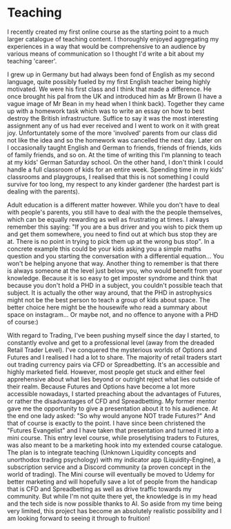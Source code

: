 # Teaching
I recently created my first online course as the starting point to a much larger catalogue of teaching content. I thoroughly enjoyed aggregating my experiences in a way that would be comprehensive to an audience by various means of communication so I thought I'd write a bit about my teaching 'career'.

I grew up in Germany but had always been fond of English as my second language, quite possibly fueled by my first English teacher being highly motivated. We were his first class and I think that made a difference. He once brought his pal from the UK and introduced him as Mr Brown (I have a vague image of Mr Bean in my head when I think back). Together they came up with a homework task which was to write an essay on how to best destroy the British infrastructure. Suffice to say it was the most interesting assignment any of us had ever received and I went to work on it with great joy. Unfortuntately some of the more 'involved' parents from our class did not like the idea and so the homework was cancelled the next day.
Later on I occasionally taught English and German to friends, friends of friends, kids of family friends, and so on. At the time of writing this I'm planning to teach at my kids' German Saturday school. On the other hand, I don't think I could handle a full classroom of kids for an entire week. Spending time in my kids' classrooms and playgroups, I realised that this is not something I could survive for too long, my respect to any kinder gardener (the hardest part is dealing with the parents).

Adult education is a different matter however. While you don't have to deal with people's parents, you still have to deal with the the people themselves, which can be equally rewarding as well as frustrating at times. I always remember this saying: "If you are a bus driver and you wish to pick them up and get them somewhere, you need to find out at which bus stop they are at. There is no point in trying to pick them up at the wrong bus stop". In a concrete example this could be your kids asking you a simple maths question and you starting the conversation with a differential equation... You won't be helping anyone that way. Another thing to remember is that there is always someone at the level just below you, who would benefit from your knowledge. Because it is so easy to get imposter syndrome and think that because you don't hold a PHD in a subject, you couldn't possible teach that subject. It is actually the other way around, that the PHD in astrophysics might not be the best person to teach a group of kids about space. The better choice here might be the housewife who read a summary about space on instagram... Or maybe not, and no offence to anyone with a PHD of course:)

With regard to Trading, I've been pushing myself since the day I started, to constantly evolve and get to a professional level (away from the dreaded Retail Trader Level). I've conquered the mysterious worlds of Options and Futures and I realised I had a lot to share. The majority of retail traders start out trading currency pairs via CFD or Spreadbetting. It's an accessible and highly marketed field. However, most people get stuck and either feel apprehensive about what lies beyond or outright reject what lies outside of their realm. Because Futures and Options have become a lot more accessible nowadays, I started preaching about the advantages of Futures, or rather the disadvantages of CFD and Spreadbetting. My former mentor gave me the opportunity to give a presentation about it to his audience. At the end one lady asked: "So why would anyone NOT trade Futures?" And that of course is exactly to the point. I have since been christened the "Futures Evangelist" and I have taken that presentation and turned it into a mini course. This entry level course, while proselytising traders to Futures, was also meant to be a marketing hook into my extended course catalogue. The plan is to integrate teaching (Unknown Liquidity concepts and unorthodox trading psychology) with my indicator app (Liquidity-Engine), a subscription service and a Discord community (a proven concept in the world of trading). The Mini course will eventually be moved to Udemy for better marketing and will hopefully save a lot of people from the handicap that is CFD and Spreadbetting as well as drive traffic towards my community. But while I'm not quite there yet, the knowledge is in my head and the tech side is now possible thanks to AI. So aside from my time being very limited, this project has become an absolutely realistic possibility and I am looking forward to seeing it through to fruition!
